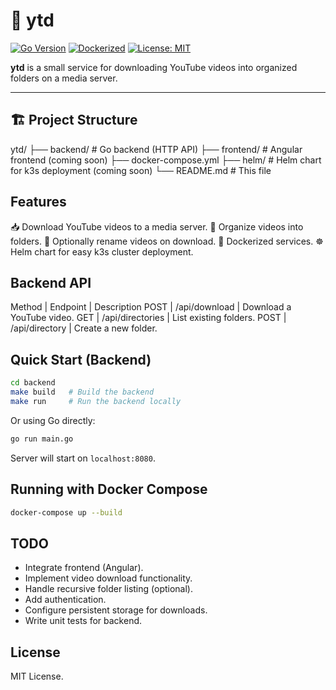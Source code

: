 # 📼 ytd

[![Go Version](https://img.shields.io/badge/go-1.22-blue)](https://golang.org/dl/)
[![Dockerized](https://img.shields.io/badge/docker-ready-blue)](https://www.docker.com/)
[![License: MIT](https://img.shields.io/badge/License-MIT-yellow.svg)](LICENSE)

**ytd** is a small service for downloading YouTube videos into organized folders on a media server.

---

## 🏗 Project Structure
ytd/
├── backend/          # Go backend (HTTP API)
├── frontend/         # Angular frontend (coming soon)
├── docker-compose.yml
├── helm/             # Helm chart for k3s deployment (coming soon)
└── README.md         # This file


## Features
📥 Download YouTube videos to a media server.
📁 Organize videos into folders.
📝 Optionally rename videos on download.
🐳 Dockerized services.
☸️ Helm chart for easy k3s cluster deployment.

## Backend API
Method | Endpoint | Description
POST | /api/download | Download a YouTube video.
GET | /api/directories | List existing folders.
POST | /api/directory | Create a new folder.

## Quick Start (Backend)
```bash
cd backend
make build   # Build the backend
make run     # Run the backend locally
```

Or using Go directly:
```bash
go run main.go
```
Server will start on `localhost:8080`.

## Running with Docker Compose
```bash
docker-compose up --build
```

## TODO
* Integrate frontend (Angular).
* Implement video download functionality.
* Handle recursive folder listing (optional).
* Add authentication.
* Configure persistent storage for downloads.
* Write unit tests for backend.

## License

MIT License.
